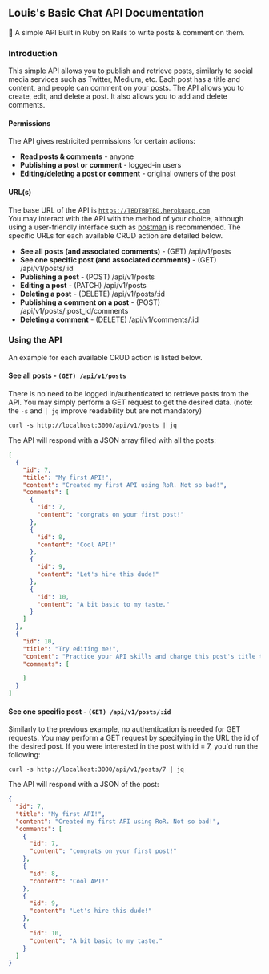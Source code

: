 ## Louis's Basic Chat API Documentation

🌻 A simple API Built in Ruby on Rails to write posts & comment on them.

### Introduction
 This simple API allows you to publish and retrieve posts,
 similarly to social media services such as Twitter, Medium, etc.
 Each post has a title and content, and people can comment on your posts.
 The API allows you to create, edit, and delete a post. It also allows you to
 add and delete comments.

#### Permissions
The API gives restricited permissions for certain actions:
* **Read posts & comments** - anyone
* **Publishing a post or comment** - logged-in users
* **Editing/deleting a post or comment** - original owners of the post


#### URL(s)
The base URL of the API is [`https://TBDTBDTBD.herokuapp.com`](https://TBDTBDTBD.herokuapp.com)\
You may interact with the API with the method of your choice,
although using a user-friendly interface such as [postman](https://www.postman.com) is recommended.
The specific URLs for each available CRUD action are detailed below.

* **See all posts (and associated comments)** - (GET) /api/v1/posts
* **See one specific post (and associated comments)** - (GET) /api/v1/posts/:id
* **Publishing a post** - (POST) /api/v1/posts
* **Editing a post** - (PATCH) /api/v1/posts
* **Deleting a post** - (DELETE) /api/v1/posts/:id
* **Publishing a comment on a post** - (POST) /api/v1/posts/:post_id/comments
* **Deleting a comment** - (DELETE) /api/v1/comments/:id


### Using the API
An example for each available CRUD action is listed below.

#### See all posts - `(GET) /api/v1/posts`

There is no need to be logged in/authenticated to retrieve posts from the API.
You may simply perform a GET request to get the desired data.
(note: the `-s` and `| jq` improve readability but are not mandatory)

```console
curl -s http://localhost:3000/api/v1/posts | jq
```

The API will respond with a JSON array filled with all the posts:
```JSON
[
  {
    "id": 7,
    "title": "My first API!",
    "content": "Created my first API using RoR. Not so bad!",
    "comments": [
      {
        "id": 7,
        "content": "congrats on your first post!"
      },
      {
        "id": 8,
        "content": "Cool API!"
      },
      {
        "id": 9,
        "content": "Let's hire this dude!"
      },
      {
        "id": 10,
        "content": "A bit basic to my taste."
      }
    ]
  },
  {
    "id": 10,
    "title": "Try editing me!",
    "content": "Practice your API skills and change this post's title to something else :)",
    "comments": [

    ]
  }
]
```

#### See one specific post - `(GET) /api/v1/posts/:id`
Similarly to the previous example, no authentication is needed for GET requests.
You may perform a GET request by specifying in the URL the id of the desired post. If you were interested in the post with id = 7, you'd run the following:

```console
curl -s http://localhost:3000/api/v1/posts/7 | jq
```

The API will respond with a JSON of the post:

```JSON
{
  "id": 7,
  "title": "My first API!",
  "content": "Created my first API using RoR. Not so bad!",
  "comments": [
    {
      "id": 7,
      "content": "congrats on your first post!"
    },
    {
      "id": 8,
      "content": "Cool API!"
    },
    {
      "id": 9,
      "content": "Let's hire this dude!"
    },
    {
      "id": 10,
      "content": "A bit basic to my taste."
    }
  ]
}
```
